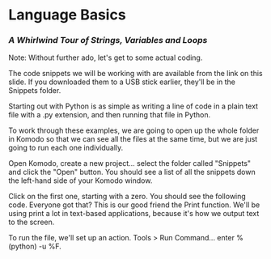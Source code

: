 # Language Basics

### _A Whirlwind Tour of Strings, Variables and Loops_




Note:
Without further ado, let's get to some actual coding.

The code snippets we will be working with are available from the link on this slide. If you downloaded them to a USB stick earlier, they'll be in the Snippets folder.

Starting out with Python is as simple as writing a line of code in a plain text file with a .py extension, and then running that file in Python.

To work through these examples, we are going to open up the whole folder in Komodo so that we can see all the files at the same time, but we are just going to run each one individually. 

Open Komodo, create a new project... select the folder called "Snippets" and click the "Open" button. You should see a list of all the snippets down the left-hand side of your Komodo window.

Click on the first one, starting with a zero. You should see the following code. Everyone got that? This is our good friend the Print function. We'll be using print a lot in text-based applications, because it's how we output text to the screen.

To run the file, we'll set up an action. Tools > Run Command... enter %(python) -u %F. 